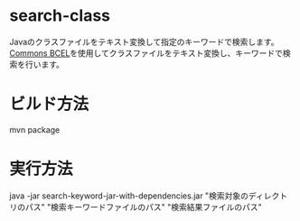 # search-class
Javaのクラスファイルをテキスト変換して指定のキーワードで検索します。[Commons BCEL](https://commons.apache.org/proper/commons-bcel/)を使用してクラスファイルをテキスト変換し、キーワードで検索を行います。

# ビルド方法
mvn package

# 実行方法
java -jar search-keyword-jar-with-dependencies.jar "検索対象のディレクトリのパス" "検索キーワードファイルのパス" "検索結果ファイルのパス"

